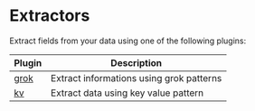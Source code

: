 # Extractors

Extract fields from your data using one of the following plugins:

| Plugin | Description |
|---|---|
| [grok](./grok.md) | Extract informations using grok patterns |
| [kv](./kv.md) | Extract data using key value pattern |
